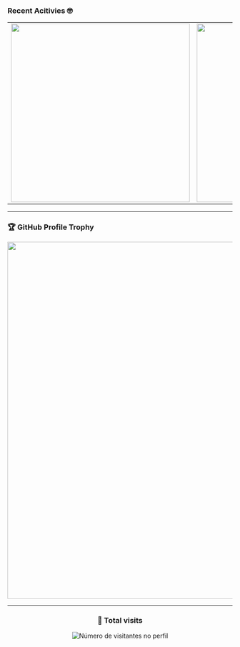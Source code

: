 <!-- ![init_guithub](https://media-exp1.licdn.com/dms/image/C4D16AQG5vZhFDN22Ow/profile-displaybackgroundimage-shrink_350_1400/0?e=1611187200&v=beta&t=35Qv7WV2yIP_THAywrQ2EO47cKs2qHLQ_XN4MTT84nI) -->

### Recent Acitivies 🤓

<table align="center">
  <tr>
      <td><img width="400px" align="center" src="https://github-readme-stats.vercel.app/api/top-langs/?username=MichelDeziderio&hide=html&layout=compact&theme=dracula" /></td>
      <td><img width="400px" align="center" src="https://github-readme-stats.vercel.app/api?username=MichelDeziderio&theme=dracula&show_icons=true" /></td>
  </tr>  
</table>

--- 

### 🏆 GitHub Profile Trophy

<p align="center">
  <a
    href="https://github.com/ryo-ma/github-profile-trophy"
    title="repositório de troféus"
  >
    <img
      width="800"
      src="https://github-profile-trophy.vercel.app/?username=MichelDeziderio&column=8&theme=darkhub&no-frame=true&no-bg=true"
    />
  </a>
</p>

---

<div align="center">
  <h3><b>📍 Total visits</b></h3>
</div>

<p align="center">
  <img
    src="https://profile-counter.glitch.me/MichelDeziderio/count.svg"
    alt="Número de visitantes no perfil"
  />
</p>
